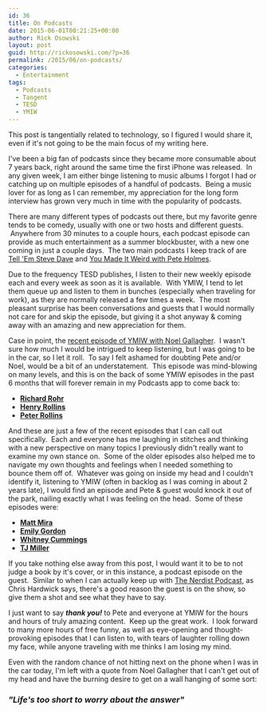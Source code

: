 ```yaml
---
id: 36
title: On Podcasts
date: 2015-06-01T00:21:25+00:00
author: Rick Osowski
layout: post
guid: http://rickosowski.com/?p=36
permalink: /2015/06/on-podcasts/
categories:
  - Entertainment
tags:
  - Podcasts
  - Tangent
  - TESD
  - YMIW
---
```

This post is tangentially related to technology, so I figured I would share it, even if it's not going to be the main focus of my writing here.

I've been a big fan of podcasts since they became more consumable about 7 years back, right around the same time the first iPhone was released.  In any given week, I am either binge listening to music albums I forgot I had or catching up on multiple episodes of a handful of podcasts.  Being a music lover for as long as I can remember, my appreciation for the long form interview has grown very much in time with the popularity of podcasts.

There are many different types of podcasts out there, but my favorite genre tends to be comedy, usually with one or two hosts and different guests.  Anywhere from 30 minutes to a couple hours, each podcast episode can provide as much entertainment as a summer blockbuster, with a new one coming in just a couple days.  The two main podcasts I keep track of are [Tell 'Em Steve Dave](http://smodcast.com/channels/tell-em-steve-dave/) and [You Made It Weird with Pete Holmes](https://nerdist.com/tag/you-made-it-weird/)</a>.

Due to the frequency TESD publishes, I listen to their new weekly episode each and every week as soon as it is available.  With YMIW, I tend to let them queue up and listen to them in bunches (especially when traveling for work), as they are normally released a few times a week.  The most pleasant surprise has been conversations and guests that I would normally not care for and skip the episode, but giving it a shot anyway & coming away with an amazing and new appreciation for them.

Case in point, the [recent episode of YMIW with Noel Gallagher](https://nerdist.com/you-made-it-weird-263-noel-gallagher/).  I wasn't sure how much I would be intrigued to keep listening, but I was going to be in the car, so I let it roll.  To say I felt ashamed for doubting Pete and/or Noel, would be a bit of an understatement.  This episode was mind-blowing on many levels, and this is on the back of some YMIW episodes in the past 6 months that will forever remain in my Podcasts app to come back to:

  * **[Richard Rohr](https://nerdist.com/you-made-it-weird-253-richard-rohr/)**
  * **[Henry Rollins](https://nerdist.com/you-made-it-weird-243-henry-rollins/)**
  * **[Peter Rollins](https://nerdist.com/you-made-it-weird-238-peter-rollins/)</a>**

And these are just a few of the recent episodes that I can call out specifically.  Each and everyone has me laughing in stitches and thinking with a new perspective on many topics I previously didn't really want to examine my own stance on.  Some of the older episodes also helped me to navigate my own thoughts and feelings when I needed something to bounce them off of.  Whatever was going on inside my head and I couldn't identify it, listening to YMIW (often in backlog as I was coming in about 2 years late), I would find an episode and Pete & guest would knock it out of the park, nailing exactly what I was feeling on the head.  Some of these episodes were:

  * **[Matt Mira](http://nerdist.com/you-made-it-weird-131-matt-mira/)**
  * **[Emily Gordon](http://nerdist.com/you-made-it-weird-22-emily-gordon/)**
  * **[Whitney Cummings](http://nerdist.com/you-made-it-weird-172-whitney-cummings/)**
  * **[TJ Miller](http://nerdist.com/you-made-it-weird-2-tj-miller/)**

If you take nothing else away from this post, I would want it to be to not judge a book by it's cover, or in this instance, a podcast episode on the guest.  Similar to when I can actually keep up with [The Nerdist Podcast](https://nerdist.com/podcasts/nerdist-podcast-channel/), as Chris Hardwick says, there's a good reason the guest is on the show, so give them a shot and see what they have to say.

I just want to say **_thank you!_** to Pete and everyone at YMIW for the hours and hours of truly amazing content.  Keep up the great work.  I look forward to many more hours of free funny, as well as eye-opening and thought-provoking episodes that I can listen to, with tears of laughter rolling down my face, while anyone traveling with me thinks I am losing my mind.

Even with the random chance of not hitting next on the phone when I was in the car today, I'm left with a quote from Noel Gallagher that I can't get out of my head and have the burning desire to get on a wall hanging of some sort:

### **_"Life's too short to worry about the answer"_**
